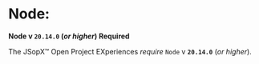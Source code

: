 ﻿
# Node:

**Node v `20.14.0` (_or higher_) Required**

The JSopX™ Open Project EXperiences _require_ `Node` v **`20.14.0`** (_or higher_).

<!-- START JSOPX NOVA DOCX HEADER
group: 'Technologies'
subGroup: 'Node'
isDraft: false
isProductionReady: true
toc: true
END JSOPX NOVA DOCX HEADER -->

